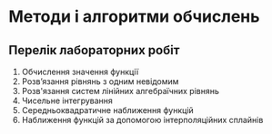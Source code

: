 # Методи і алгоритми обчислень

## Перелік лабораторних робіт
1. Обчислення значення функції
2. Розв’язання рівнянь з одним невідомим
3. Розв'язання систем лінійних алгебраїчних рівнянь
4. Чисельне інтегрування
5. Середньоквадратичне наближення функцій
6. Наближення функцій за допомогою інтерполяційних сплайнів